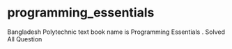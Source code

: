# programming_essentials
Bangladesh Polytechnic text book name is Programming Essentials . Solved All Question 
